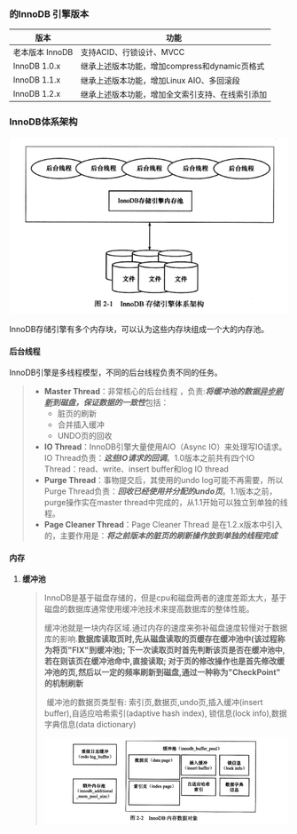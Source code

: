 ### 的InnoDB 引擎版本

| 版本            | 功能                                             |
| --------------- | ------------------------------------------------ |
| 老本版本 InnoDB | 支持ACID、行锁设计、MVCC                         |
| InnoDB 1.0.x    | 继承上述版本功能，增加compress和dynamic页格式    |
| InnoDB 1.1.x    | 继承上述版本功能，增加Linux AIO、多回滚段        |
| InnoDB 1.2.x    | 继承上述版本功能，增加全文索引支持、在线索引添加 |



### InnoDB体系架构



![InnoDB体系架构](imag/InnoDB体系架构.png)

InnoDB存储引擎有多个内存块，可以认为这些内存块组成一个大的内存池。

#### 后台线程

InnoDB引擎是多线程模型，不同的后台线程负责不同的任务。

> * **Master Thread**：非常核心的后台线程 ，负责:***将缓冲池的数据<u>异步刷新</u>到磁盘，保证数据的一致性***包括：
>   * 脏页的刷新
>   * 合并插入缓冲
>   * UNDO页的回收
> * **IO Thread**：InnoDB引擎大量使用AIO（Async IO）来处理写IO请求。IO Thread负责：***这些IO请求的回调***。1.0版本之前共有四个IO Thread：read、write、insert buffer和log IO thread
> * **Purge Thread**：事物提交后，其使用的undo log可能不再需要，所以Purge Thread负责：***回收已经使用并分配的undo页***。1.1版本之前，purge操作实在master thread中完成的，从1.1开始可以独立到单独的线程。
> * **Page Cleaner Thread**：Page Cleaner Thread 是在1.2.x版本中引入的，主要作用是：***将之前版本的脏页的刷新操作放到单独的线程完成***

#### 内存

1. **缓冲池**

   > ​	InnoDB是基于磁盘存储的，但是cpu和磁盘两者的速度差距太大，基于磁盘的数据库通常使用缓冲池技术来提高数据库的整体性能。
   >
   > ​	缓冲池就是一块内存区域.通过内存的速度来弥补磁盘速度较慢对于数据库的影响.**数据库读取页时,先从磁盘读取的页缓存在缓冲池中(该过程称为将页"FIX"到缓冲池); 下一次读取页时首先判断该页是否在缓冲池中,若在则该页在缓冲池命中,直接读取; 对于页的修改操作也是首先修改缓冲池的页,然后以一定的频率刷新到磁盘,通过一种称为"CheckPoint" 的机制刷新**
   >
   > ​	缓冲池的数据页类型有: 索引页,数据页,undo页,插入缓冲(insert buffer),自适应哈希索引(adaptive hash index), 锁信息(lock info),数据字典信息(data dictionary)
   >
   > ![InnoDB内存数据对象](imag/InnoDB内存数据对象.png)

